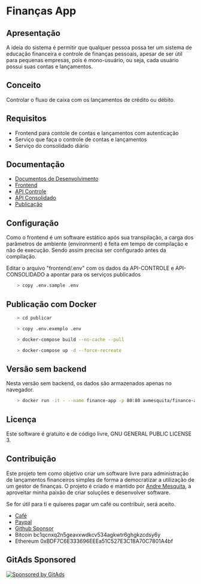 
# Finanças App


## Apresentação

A ideia do sistema é permitir que qualquer pessoa possa ter um sistema de educação financeira e controle de finanças pessoais, apesar de ser útil para pequenas empresas, pois é mono-usuário, ou seja, cada usuário possui suas contas e lançamentos.


## Conceito

Controlar o fluxo de caixa com os lançamentos de crédito ou débito.


## Requisitos

- Frontend para contole de contas e lançamentos com autenticação
- Serviço que faça o controle de contas e lançamentos
- Serviço do consolidado diário


## Documentação

- [Documentos de Desenvolvimento](https://financas-app.github.io)
- [Frontend](https://github.com/avmesquita/financas-app/tree/main/frontend#readme)
- [API Controle](https://github.com/avmesquita/financas-app/blob/main/api-controle/README.md)
- [API Consolidado](https://github.com/avmesquita/financas-app/tree/main/api-consolidado#readme)
- [Publicação](https://github.com/avmesquita/financas-app/tree/main/publicar#readme)


## Configuração

Como o frontend é um software estático após sua transpilação, a carga dos parâmetros de ambiente (environment) é feita em tempo de compilação e não de execução. Sendo assim precisa ser configurado antes da compilação.

Editar o arquivo "frontend/.env" com os dados da API-CONTROLE e API-CONSOLIDADO a apontar para os serviços publicados

```bash
    > copy .env.sample .env
```


## Publicação com Docker

```bash
    > cd publicar

    > copy .env.exemplo .env

    > docker-compose build --no-cache --pull

    > docker-compose up -d --force-recreate
```

## Versão sem backend

Nesta versão sem backend, os dados são armazenados apenas no navegador.

```bash
    > docker run -it - --name finance-app -p 80:80 avmesquita/finance-app
```


## Licença

Este software é gratuito e de código livre, GNU GENERAL PUBLIC LICENSE 3.


## Contribuição

Este projeto tem como objetivo criar um software livre para administração de lançamentos financeiros simples de forma a democratizar a utilização de um gestor de finanças. O projeto é criado e mantido por [Andre Mesquita](https://andremesquita.com), a aproveitar minha paixão de criar soluções e desenvolver software. 

Se for útil para ti e quiseres pagar um café ou contribuir, será aceito.

- [Café](https://buymeacoffee.com/avmesquita)
- [Paypal](https://www.paypal.com/paypalme/avmesquita)
- [Github Sponsor](https://github.com/sponsors/avmesquita)
- Bitcoin bc1qcnxq2n5geavxwdkcv534agkwtr6ghgkzcdsy6y
- Ethereum 0xBDF7C6E333696EEEa51C527E3C18A70C7801A4bf

<!-- GitAds-Verify: TPPMM5YN8E3YUA7O43FZE7YQNV6HGPAH -->
## GitAds Sponsored
[![Sponsored by GitAds](https://gitads.dev/v1/ad-serve?source=avm-sistemas/financas-app@github)](https://gitads.dev/v1/ad-track?source=avm-sistemas/financas-app@github)


